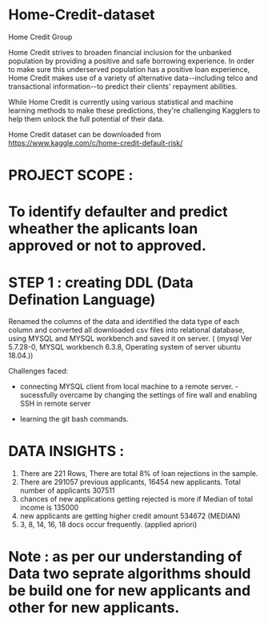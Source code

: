 # Home-Credit-dataset
Home Credit Group

Home Credit strives to broaden financial inclusion for the unbanked population by providing a positive and safe borrowing experience. In order to make sure this underserved population has a positive loan experience, Home Credit makes use of a variety of alternative data--including telco and transactional information--to predict their clients' repayment abilities.

While Home Credit is currently using various statistical and machine learning methods to make these predictions, they're challenging Kagglers to help them unlock the full potential of their data.

Home Credit dataset can be downloaded from https://www.kaggle.com/c/home-credit-default-risk/

# PROJECT SCOPE :
# To identify defaulter and predict wheather the aplicants loan approved or  not to approved.

 # STEP 1 : creating DDL (Data Defination Language)
 
Renamed the columns of the data and identified the data type of each column and converted all downloaded csv files into relational database, using MYSQL and MYSQL workbench and saved it on server. 
( (mysql  Ver 5.7.28-0, MYSQL workbench 6.3.8, Operating system of server  ubuntu 18.04.))

Challenges faced:

* connecting MYSQL client from local machine to a remote server. 
-sucessfully overcame by changing the settings of fire wall and enabling SSH in remote server  

* learning the git bash commands. 

# DATA INSIGHTS : 

1. There are 221 Rows, There are total 8% of loan rejections in the sample.
2. There are 291057 previous applicants, 16454 new applicants. Total number of applicants 307511
3. chances of new applications getting rejected is more if Median of total income is 135000   
4. new applicants are getting higher credit amount 534672 (MEDIAN)
5. 3, 8, 14, 16, 18  docs occur frequently. (applied apriori)

# Note : as per our understanding of Data two seprate algorithms should be build one for new applicants and other for new applicants.



